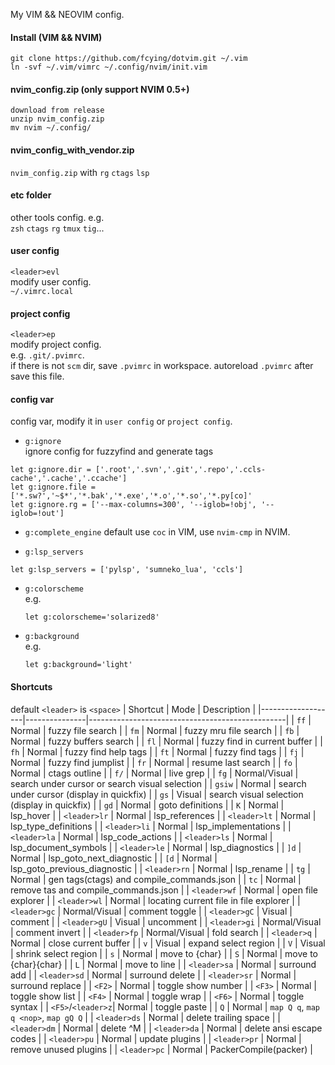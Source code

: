 My VIM && NEOVIM config.

#### Install (VIM && NVIM)
```
git clone https://github.com/fcying/dotvim.git ~/.vim
ln -svf ~/.vim/vimrc ~/.config/nvim/init.vim
```

#### nvim_config.zip (only support NVIM 0.5+)
```
download from release
unzip nvim_config.zip
mv nvim ~/.config/
```

#### nvim_config_with_vendor.zip
`nvim_config.zip` with `rg` `ctags` `lsp`

#### etc folder
other tools config.  e.g.  
`zsh` `ctags` `rg` `tmux` `tig`...

#### user config
`<leader>evl`  
modify user config.  
`~/.vimrc.local`

#### project config
`<leader>ep`  
modify project config.  
e.g. `.git/.pvimrc`.  
if there is not `scm` dir, save `.pvimrc` in workspace.
autoreload `.pvimrc` after save this file.

#### config var
config var, modify it in `user config` or `project config`.  

* `g:ignore`  
    ignore config for fuzzyfind and generate tags
```
let g:ignore.dir = ['.root','.svn','.git','.repo','.ccls-cache','.cache','.ccache']
let g:ignore.file = ['*.sw?','~$*','*.bak','*.exe','*.o','*.so','*.py[co]'
let g:ignore.rg = ['--max-columns=300', '--iglob=!obj', '--iglob=!out']
```

* `g:complete_engine`
default use `coc` in VIM, use `nvim-cmp` in NVIM.  

* `g:lsp_servers`  
```
let g:lsp_servers = ['pylsp', 'sumneko_lua', 'ccls']
```

* `g:colorscheme`  
    e.g.  
    ```
    let g:colorscheme='solarized8'
    ```
* `g:background`  
    e.g.  
    ```
    let g:background='light'
    ```

#### Shortcuts
default `<leader>` is `<space>`
| Shortcut          | Mode          | Description                                     |
|-------------------|---------------|-------------------------------------------------|
| `ff`              | Normal        | fuzzy file search                               |
| `fm`              | Normal        | fuzzy mru file search                           |
| `fb`              | Normal        | fuzzy buffers search                            |
| `fl`              | Normal        | fuzzy find in current buffer                    |
| `fh`              | Normal        | fuzzy find help tags                            |
| `ft`              | Normal        | fuzzy find tags                                 |
| `fj`              | Normal        | fuzzy find jumplist                             |
| `fr`              | Normal        | resume last search                              |
| `fo`              | Normal        | ctags outline                                   |
| `f/`              | Normal        | live grep                                       |
| `fg`              | Normal/Visual | search under cursor or search visual selection  |
| `gsiw`            | Normal        | search under cursor (display in quickfix)       |
| `gs`              | Visual        | search visual selection (display in quickfix)   |
| `gd`              | Normal        | goto definitions                                |
| `K`               | Normal        | lsp_hover                                       |
| `<leader>lr`      | Normal        | lsp_references                                  |
| `<leader>lt`      | Normal        | lsp_type_definitions                            |
| `<leader>li`      | Normal        | lsp_implementations                             |
| `<leader>la`      | Normal        | lsp_code_actions                                |
| `<leader>ls`      | Normal        | lsp_document_symbols                            |
| `<leader>le`      | Normal        | lsp_diagnostics                                 |
| `]d`              | Normal        | lsp_goto_next_diagnostic                        |
| `[d`              | Normal        | lsp_goto_previous_diagnostic                    |
| `<leader>rn`      | Normal        | lsp_rename                                      |
| `tg`              | Normal        | gen tags(ctags) and compile_commands.json       |
| `tc`              | Normal        | remove tas and compile_commands.json            |
| `<leader>wf`      | Normal        | open file explorer                              |
| `<leader>wl`      | Normal        | locating current file in file explorer          |
| `<leader>gc`      | Normal/Visual | comment toggle                                  |
| `<leader>gC`      | Visual        | comment                                         |
| `<leader>gU`      | Visual        | uncomment                                       |
| `<leader>gi`      | Normal/Visual | comment invert                                  |
| `<leader>fp`      | Normal/Visual | fold search                                     |
| `<leader>q`       | Normal        | close current buffer                            |
| `v`               | Visual        | expand select region                            |
| `V`               | Visual        | shrink select region                            |
| `s`               | Normal        | move to {char}                                  |
| `S`               | Normal        | move to {char}{char}                            |
| `L`               | Normal        | move to line                                    |
| `<leader>sa`      | Normal        | surround add                                    |
| `<leader>sd`      | Normal        | surround delete                                 |
| `<leader>sr`      | Normal        | surround replace                                |
| `<F2>`            | Normal        | toggle show number                              |
| `<F3>`            | Normal        | toggle show list                                |
| `<F4>`            | Normal        | toggle wrap                                     |
| `<F6>`            | Normal        | toggle syntax                                   |
| `<F5>`/`<leader>z`| Normal        | toggle paste                                    |
| `Q`               | Normal        | `map Q q`, `map q <nop>`, `map gQ Q`            |
| `<leader>ds`      | Normal        | delete trailing space                           |
| `<leader>dm`      | Normal        | delete ^M                                       |
| `<leader>da`      | Normal        | delete ansi escape codes                        |
| `<leader>pu`      | Normal        | update plugins                                  |
| `<leader>pr`      | Normal        | remove unused plugins                           |
| `<leader>pc`      | Normal        | PackerCompile(packer)                           |

